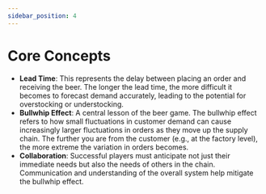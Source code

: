 ```yaml
---
sidebar_position: 4
---
```


# Core Concepts

- **Lead Time**: This represents the delay between placing an order and receiving the beer. The longer the lead time, the more difficult it becomes to forecast demand accurately, leading to the potential for overstocking or understocking.
- **Bullwhip Effect**: A central lesson of the beer game. The bullwhip effect refers to how small fluctuations in customer demand can cause increasingly larger fluctuations in orders as they move up the supply chain. The further you are from the customer (e.g., at the factory level), the more extreme the variation in orders becomes.
- **Collaboration**: Successful players must anticipate not just their immediate needs but also the needs of others in the chain. Communication and understanding of the overall system help mitigate the bullwhip effect.